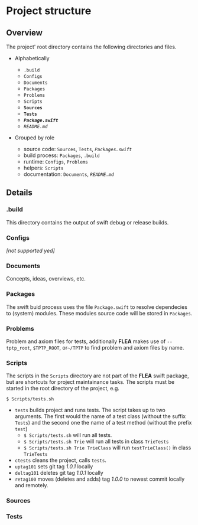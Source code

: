 Project structure
===================
Overview
--------
The project' root directory contains the following 
directories and files.

- Alphabetically
    - `.build`
    - `Configs`
    - `Documents`
    - `Packages`
    - `Problems`
    - `Scripts`
    - **`Sources`**
    - **`Tests`**
    - **_`Package.swift`_**
    - _`README.md`_

- Grouped by role
    - source code: `Sources`, `Tests`, *`Packages.swift`*
    - build process: `Packages`, `.build`
    - runtime: `Configs`, `Problems`
    - helpers: `Scripts`
    - documentation: `Documents`, _`README.md`_

Details
-------
### .build
This directory contains the output of swift debug or release builds.

### Configs
*[not supported yed]* 

### Documents
Concepts, ideas, overviews, etc.

### Packages
The swift buid process uses the file `Package.swift` to 
resolve dependecies to (system) modules. These modules source
code will be stored in `Packages`.

### Problems
Problem and axiom files for tests, additionally **FLEA**
makes use of `--tptp_root`, `$TPTP_ROOT`, 
or`~/TPTP` to find problem and axiom files by name.

### Scripts

The scripts in the `Scripts` directory are not part of the **FLEA** 
swift package, but are shortcuts for project maintainance tasks.
The scripts must be started in the root directory of the project, e.g.

`$ Scripts/tests.sh`

- `tests` builds project and runs tests. The script takes 
  up to two arguments. The first would the name of a test
  class (without the suffix `Tests`) and the second one the
  name of a test method (without the prefix `test`)
  - `$ Scripts/tests.sh` will run all tests.
  - `$ Scripts/tests.sh Trie` will run all tests in class `TrieTests`
  - `$ Scripts/tests.sh Trie TrieClass` will run `testTrieClass()`
    in class `TrieTests`
- `ctests` cleans the project, calls `tests`.
- `uptag101` sets git tag *1.0.1* locally
- `deltag101` deletes git tag *1.0.1* locally
- `retag100` moves (deletes and adds) tag *1.0.0* 
   to newest commit locally and remotely.  
 
### Sources

### Tests
